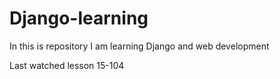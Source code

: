 
# Django-learning
In this is repository I am learning Django and web development

Last watched lesson 15-104
